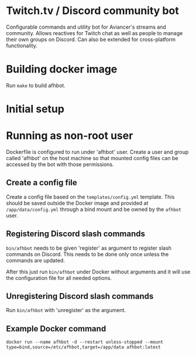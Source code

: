 # Twitch.tv / Discord community bot
Configurable commands and utility bot for Aviancer's streams and community. Allows reactives for Twitch chat as well as people to manage their own groups on Discord.
Can also be extended for cross-platform functionality.

# Building docker image
Run `make` to build afhbot.  

# Initial setup

# Running as non-root user 
Dockerfile is configured to run under 'afhbot' user. Create a user and group called 'afhbot' on the host machine so that mounted config files can be accessed by the bot with those permissions.

## Create a config file
Create a config file based on the `templates/config.yml` template. This should be saved outside the Docker image and provided at `/app/data/config.yml` through a bind mount and be owned by the `afhbot` user.

## Registering Discord slash commands 
`bin/afhbot` needs to be given 'register' as argument to register slash commands on Discord. This needs to be done only once unless the commands are updated.

After this just run `bin/afhbot` under Docker without arguments and it will use the configuration file for all needed options.

## Unregistering Discord slash commands
Run `bin/afhbot` with 'unregister' as the argument.

## Example Docker command 
```docker run --name afhbot -d --restart unless-stopped --mount type=bind,source=/etc/afhbot,target=/app/data afhbot:latest```

